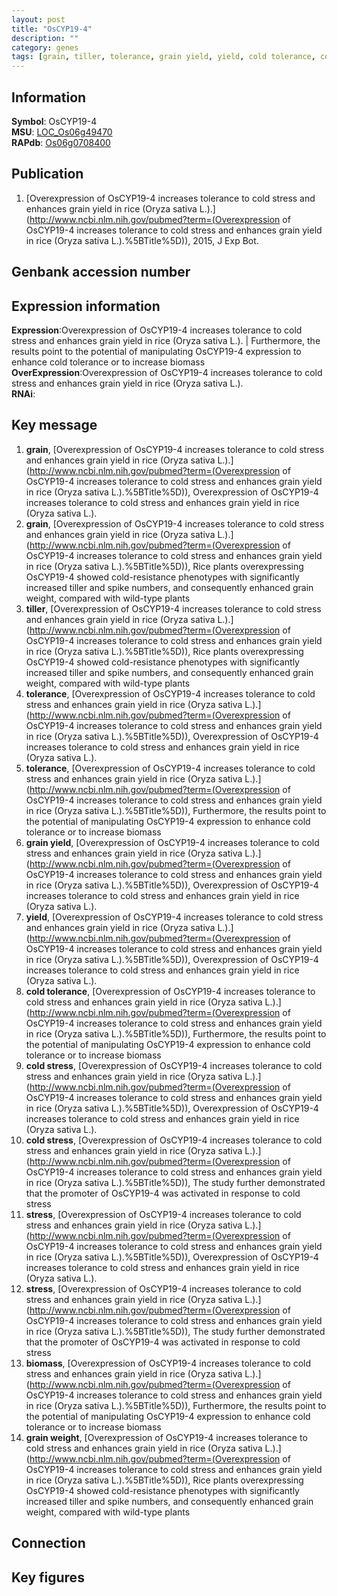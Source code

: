 ```yaml
---
layout: post
title: "OsCYP19-4"
description: ""
category: genes
tags: [grain, tiller, tolerance, grain yield, yield, cold tolerance, cold stress, stress, biomass, grain weight, Gene]
---
```


## Information
__Symbol__: OsCYP19-4  
__MSU__: [LOC_Os06g49470](http://rice.plantbiology.msu.edu/cgi-bin/ORF_infopage.cgi?orf=LOC_Os06g49470)  
__RAPdb__: [Os06g0708400](http://rapdb.dna.affrc.go.jp/viewer/gbrowse_details/irgsp1?name=Os06g0708400)  

## Publication
1. [Overexpression of OsCYP19-4 increases tolerance to cold stress and enhances grain yield in rice (Oryza sativa L.).](http://www.ncbi.nlm.nih.gov/pubmed?term=(Overexpression of OsCYP19-4 increases tolerance to cold stress and enhances grain yield in rice (Oryza sativa L.).%5BTitle%5D)), 2015, J Exp Bot.

## Genbank accession number

## Expression information
__Expression__:Overexpression of OsCYP19-4 increases tolerance to cold stress and enhances grain yield in rice (Oryza sativa L.). |  Furthermore, the results point to the potential of manipulating OsCYP19-4 expression to enhance cold tolerance or to increase biomass  
__OverExpression__:Overexpression of OsCYP19-4 increases tolerance to cold stress and enhances grain yield in rice (Oryza sativa L.).  
__RNAi__:  

## Key message
1. __grain__, [Overexpression of OsCYP19-4 increases tolerance to cold stress and enhances grain yield in rice (Oryza sativa L.).](http://www.ncbi.nlm.nih.gov/pubmed?term=(Overexpression of OsCYP19-4 increases tolerance to cold stress and enhances grain yield in rice (Oryza sativa L.).%5BTitle%5D)), Overexpression of OsCYP19-4 increases tolerance to cold stress and enhances grain yield in rice (Oryza sativa L.).
2. __grain__, [Overexpression of OsCYP19-4 increases tolerance to cold stress and enhances grain yield in rice (Oryza sativa L.).](http://www.ncbi.nlm.nih.gov/pubmed?term=(Overexpression of OsCYP19-4 increases tolerance to cold stress and enhances grain yield in rice (Oryza sativa L.).%5BTitle%5D)),  Rice plants overexpressing OsCYP19-4 showed cold-resistance phenotypes with significantly increased tiller and spike numbers, and consequently enhanced grain weight, compared with wild-type plants
3. __tiller__, [Overexpression of OsCYP19-4 increases tolerance to cold stress and enhances grain yield in rice (Oryza sativa L.).](http://www.ncbi.nlm.nih.gov/pubmed?term=(Overexpression of OsCYP19-4 increases tolerance to cold stress and enhances grain yield in rice (Oryza sativa L.).%5BTitle%5D)),  Rice plants overexpressing OsCYP19-4 showed cold-resistance phenotypes with significantly increased tiller and spike numbers, and consequently enhanced grain weight, compared with wild-type plants
4. __tolerance__, [Overexpression of OsCYP19-4 increases tolerance to cold stress and enhances grain yield in rice (Oryza sativa L.).](http://www.ncbi.nlm.nih.gov/pubmed?term=(Overexpression of OsCYP19-4 increases tolerance to cold stress and enhances grain yield in rice (Oryza sativa L.).%5BTitle%5D)), Overexpression of OsCYP19-4 increases tolerance to cold stress and enhances grain yield in rice (Oryza sativa L.).
5. __tolerance__, [Overexpression of OsCYP19-4 increases tolerance to cold stress and enhances grain yield in rice (Oryza sativa L.).](http://www.ncbi.nlm.nih.gov/pubmed?term=(Overexpression of OsCYP19-4 increases tolerance to cold stress and enhances grain yield in rice (Oryza sativa L.).%5BTitle%5D)),  Furthermore, the results point to the potential of manipulating OsCYP19-4 expression to enhance cold tolerance or to increase biomass
6. __grain yield__, [Overexpression of OsCYP19-4 increases tolerance to cold stress and enhances grain yield in rice (Oryza sativa L.).](http://www.ncbi.nlm.nih.gov/pubmed?term=(Overexpression of OsCYP19-4 increases tolerance to cold stress and enhances grain yield in rice (Oryza sativa L.).%5BTitle%5D)), Overexpression of OsCYP19-4 increases tolerance to cold stress and enhances grain yield in rice (Oryza sativa L.).
7. __yield__, [Overexpression of OsCYP19-4 increases tolerance to cold stress and enhances grain yield in rice (Oryza sativa L.).](http://www.ncbi.nlm.nih.gov/pubmed?term=(Overexpression of OsCYP19-4 increases tolerance to cold stress and enhances grain yield in rice (Oryza sativa L.).%5BTitle%5D)), Overexpression of OsCYP19-4 increases tolerance to cold stress and enhances grain yield in rice (Oryza sativa L.).
8. __cold tolerance__, [Overexpression of OsCYP19-4 increases tolerance to cold stress and enhances grain yield in rice (Oryza sativa L.).](http://www.ncbi.nlm.nih.gov/pubmed?term=(Overexpression of OsCYP19-4 increases tolerance to cold stress and enhances grain yield in rice (Oryza sativa L.).%5BTitle%5D)),  Furthermore, the results point to the potential of manipulating OsCYP19-4 expression to enhance cold tolerance or to increase biomass
9. __cold stress__, [Overexpression of OsCYP19-4 increases tolerance to cold stress and enhances grain yield in rice (Oryza sativa L.).](http://www.ncbi.nlm.nih.gov/pubmed?term=(Overexpression of OsCYP19-4 increases tolerance to cold stress and enhances grain yield in rice (Oryza sativa L.).%5BTitle%5D)), Overexpression of OsCYP19-4 increases tolerance to cold stress and enhances grain yield in rice (Oryza sativa L.).
10. __cold stress__, [Overexpression of OsCYP19-4 increases tolerance to cold stress and enhances grain yield in rice (Oryza sativa L.).](http://www.ncbi.nlm.nih.gov/pubmed?term=(Overexpression of OsCYP19-4 increases tolerance to cold stress and enhances grain yield in rice (Oryza sativa L.).%5BTitle%5D)),  The study further demonstrated that the promoter of OsCYP19-4 was activated in response to cold stress
11. __stress__, [Overexpression of OsCYP19-4 increases tolerance to cold stress and enhances grain yield in rice (Oryza sativa L.).](http://www.ncbi.nlm.nih.gov/pubmed?term=(Overexpression of OsCYP19-4 increases tolerance to cold stress and enhances grain yield in rice (Oryza sativa L.).%5BTitle%5D)), Overexpression of OsCYP19-4 increases tolerance to cold stress and enhances grain yield in rice (Oryza sativa L.).
12. __stress__, [Overexpression of OsCYP19-4 increases tolerance to cold stress and enhances grain yield in rice (Oryza sativa L.).](http://www.ncbi.nlm.nih.gov/pubmed?term=(Overexpression of OsCYP19-4 increases tolerance to cold stress and enhances grain yield in rice (Oryza sativa L.).%5BTitle%5D)),  The study further demonstrated that the promoter of OsCYP19-4 was activated in response to cold stress
13. __biomass__, [Overexpression of OsCYP19-4 increases tolerance to cold stress and enhances grain yield in rice (Oryza sativa L.).](http://www.ncbi.nlm.nih.gov/pubmed?term=(Overexpression of OsCYP19-4 increases tolerance to cold stress and enhances grain yield in rice (Oryza sativa L.).%5BTitle%5D)),  Furthermore, the results point to the potential of manipulating OsCYP19-4 expression to enhance cold tolerance or to increase biomass
14. __grain weight__, [Overexpression of OsCYP19-4 increases tolerance to cold stress and enhances grain yield in rice (Oryza sativa L.).](http://www.ncbi.nlm.nih.gov/pubmed?term=(Overexpression of OsCYP19-4 increases tolerance to cold stress and enhances grain yield in rice (Oryza sativa L.).%5BTitle%5D)),  Rice plants overexpressing OsCYP19-4 showed cold-resistance phenotypes with significantly increased tiller and spike numbers, and consequently enhanced grain weight, compared with wild-type plants

## Connection

## Key figures


